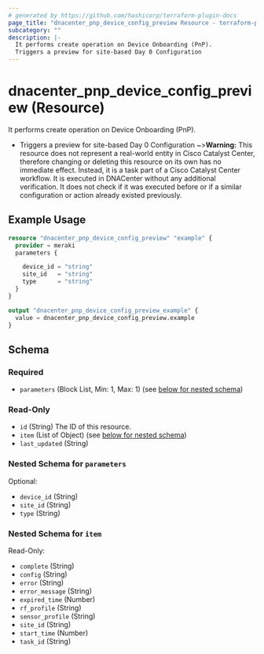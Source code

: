 ```yaml
---
# generated by https://github.com/hashicorp/terraform-plugin-docs
page_title: "dnacenter_pnp_device_config_preview Resource - terraform-provider-dnacenter"
subcategory: ""
description: |-
  It performs create operation on Device Onboarding (PnP).
  Triggers a preview for site-based Day 0 Configuration
---
```


# dnacenter_pnp_device_config_preview (Resource)

It performs create operation on Device Onboarding (PnP).

- Triggers a preview for site-based Day 0 Configuration
~>**Warning:**
This resource does not represent a real-world entity in Cisco Catalyst Center, therefore changing or deleting this resource on its own has no immediate effect.
Instead, it is a task part of a Cisco Catalyst Center workflow. It is executed in DNACenter without any additional verification. It does not check if it was executed before or if a similar configuration or action already existed previously.

## Example Usage

```terraform
resource "dnacenter_pnp_device_config_preview" "example" {
  provider = meraki
  parameters {

    device_id = "string"
    site_id   = "string"
    type      = "string"
  }
}

output "dnacenter_pnp_device_config_preview_example" {
  value = dnacenter_pnp_device_config_preview.example
}
```

<!-- schema generated by tfplugindocs -->
## Schema

### Required

- `parameters` (Block List, Min: 1, Max: 1) (see [below for nested schema](#nestedblock--parameters))

### Read-Only

- `id` (String) The ID of this resource.
- `item` (List of Object) (see [below for nested schema](#nestedatt--item))
- `last_updated` (String)

<a id="nestedblock--parameters"></a>
### Nested Schema for `parameters`

Optional:

- `device_id` (String)
- `site_id` (String)
- `type` (String)


<a id="nestedatt--item"></a>
### Nested Schema for `item`

Read-Only:

- `complete` (String)
- `config` (String)
- `error` (String)
- `error_message` (String)
- `expired_time` (Number)
- `rf_profile` (String)
- `sensor_profile` (String)
- `site_id` (String)
- `start_time` (Number)
- `task_id` (String)

